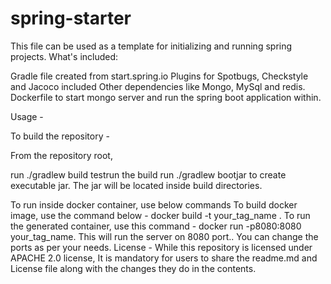 # spring-starter

This file can be used as a template for initializing and running spring projects.
What's included:

Gradle file created from start.spring.io
Plugins for Spotbugs, Checkstyle and Jacoco included
Other dependencies like Mongo, MySql and redis.
Dockerfile to start mongo server and run the spring boot application within.

Usage -

To build the repository -

From the repository root,

run ./gradlew build testrun the build
run ./gradlew bootjar to create executable jar. The jar will be located inside build directories.

To run inside docker container, use below commands
To build docker image, use the command below - docker build -t your_tag_name  .
To run the generated container, use this command - docker run -p8080:8080 your_tag_name. This will run the server on 8080 port.. You can change the ports as per your needs.
License -
While this repository is licensed under APACHE 2.0 license, It is mandatory for users to share the readme.md and License file along with the changes they do in the contents.
